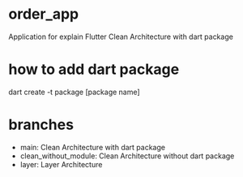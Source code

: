 # order_app

Application for explain Flutter Clean Architecture with dart package

# how to add dart package

dart create -t package [package name]

# branches
- main: Clean Architecture with dart package
- clean_without_module: Clean Architecture without dart package
- layer: Layer Architecture
